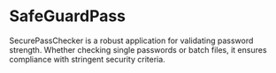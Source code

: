 # SafeGuardPass
SecurePassChecker is a robust application for validating password strength. Whether checking single passwords or batch files, it ensures compliance with stringent security criteria.
